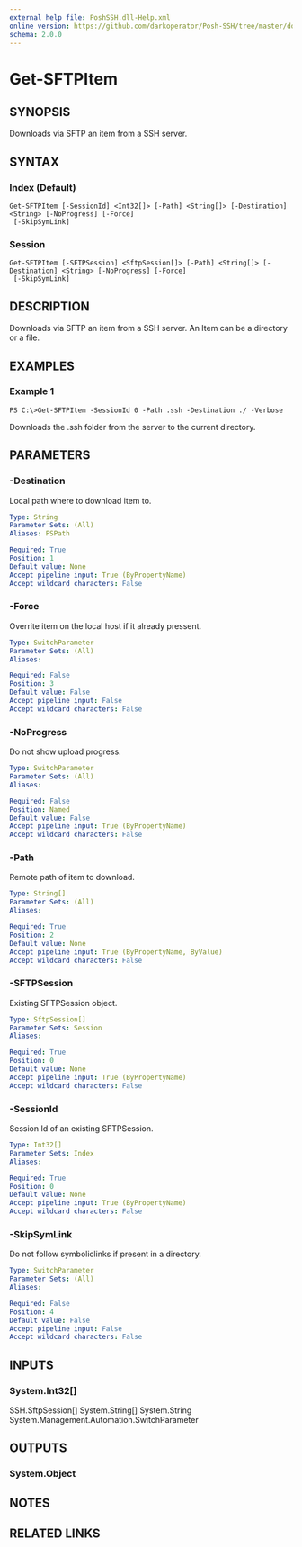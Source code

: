 ```yaml
---
external help file: PoshSSH.dll-Help.xml
online version: https://github.com/darkoperator/Posh-SSH/tree/master/docs
schema: 2.0.0
---
```


# Get-SFTPItem

## SYNOPSIS
Downloads via SFTP an item from a SSH server.

## SYNTAX

### Index (Default)
```
Get-SFTPItem [-SessionId] <Int32[]> [-Path] <String[]> [-Destination] <String> [-NoProgress] [-Force]
 [-SkipSymLink]
```

### Session
```
Get-SFTPItem [-SFTPSession] <SftpSession[]> [-Path] <String[]> [-Destination] <String> [-NoProgress] [-Force]
 [-SkipSymLink]
```

## DESCRIPTION
Downloads via SFTP an item from a SSH server. An Item can be a directory or a file.

## EXAMPLES

### Example 1
```
PS C:\>Get-SFTPItem -SessionId 0 -Path .ssh -Destination ./ -Verbose
```

Downloads the .ssh folder from the server to the current directory.


## PARAMETERS

### -Destination
Local path where to download item to.

```yaml
Type: String
Parameter Sets: (All)
Aliases: PSPath

Required: True
Position: 1
Default value: None
Accept pipeline input: True (ByPropertyName)
Accept wildcard characters: False
```

### -Force
Overrite item on the local host if it already pressent.

```yaml
Type: SwitchParameter
Parameter Sets: (All)
Aliases: 

Required: False
Position: 3
Default value: False
Accept pipeline input: False
Accept wildcard characters: False
```

### -NoProgress
Do not show upload progress.

```yaml
Type: SwitchParameter
Parameter Sets: (All)
Aliases: 

Required: False
Position: Named
Default value: False
Accept pipeline input: True (ByPropertyName)
Accept wildcard characters: False
```

### -Path
Remote path of item to download.

```yaml
Type: String[]
Parameter Sets: (All)
Aliases: 

Required: True
Position: 2
Default value: None
Accept pipeline input: True (ByPropertyName, ByValue)
Accept wildcard characters: False
```

### -SFTPSession
Existing SFTPSession object.

```yaml
Type: SftpSession[]
Parameter Sets: Session
Aliases: 

Required: True
Position: 0
Default value: None
Accept pipeline input: True (ByPropertyName)
Accept wildcard characters: False
```

### -SessionId
Session Id of an existing SFTPSession.

```yaml
Type: Int32[]
Parameter Sets: Index
Aliases: 

Required: True
Position: 0
Default value: None
Accept pipeline input: True (ByPropertyName)
Accept wildcard characters: False
```

### -SkipSymLink
Do not follow symboliclinks if present in a directory.

```yaml
Type: SwitchParameter
Parameter Sets: (All)
Aliases: 

Required: False
Position: 4
Default value: False
Accept pipeline input: False
Accept wildcard characters: False
```

## INPUTS

### System.Int32[]
SSH.SftpSession\[\] System.String\[\] System.String System.Management.Automation.SwitchParameter

## OUTPUTS

### System.Object

## NOTES

## RELATED LINKS

